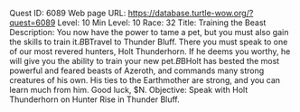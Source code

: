 Quest ID: 6089
Web page URL: https://database.turtle-wow.org/?quest=6089
Level: 10
Min Level: 10
Race: 32
Title: Training the Beast
Description: You now have the power to tame a pet, but you must also gain the skills to train it.$B$BTravel to Thunder Bluff. There you must speak to one of our most revered hunters, Holt Thunderhorn. If he deems you worthy, he will give you the ability to train your new pet.$B$BHolt has bested the most powerful and feared beasts of Azeroth, and commands many strong creatures of his own. His ties to the Earthmother are strong, and you can learn much from him. Good luck, $N.
Objective: Speak with Holt Thunderhorn on Hunter Rise in Thunder Bluff.
